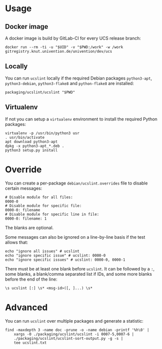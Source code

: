 # Usage

## Docker image
A docker image is build by GitLab-CI for every UCS release branch:

```
docker run --rm -ti -u "$UID" -v "$PWD:/work" -w /work gitregistry.knut.univention.de/univention/dev/ucs
```

## Locally
You can run `ucslint` locally if the required Debian packages `python3-apt`, `python3-debian`, `python3-flake8` and `python-flake8` are installed:

```
packaging/ucslint/ucslint "$PWD"
```

## Virtualenv
If not you can setup a `virtualenv` environment to install the required Python packages:

```
virtualenv -p /usr/bin/python3 usr
. usr/bin/activate
apt download python3-apt
dpkg -x python3-apt_*.deb .
python3 setup.py install
```

# Override
You can create a per-package `debian/ucslint.overrides` file to disable certain messages:

	# Disable module for all files:
	0000-0
	# Disable module for specific file:
	0000-0: filename
	# Disable module for specific line in file:
	0000-0: filename: 1

The blanks are optional.

Some messages can also be ignored on a line-by-line basis if the test allows that:

	echo "ignore all issues" # ucslint
	echo "ignore specific issue" # ucslint: 0000-0
	echo "ignore specific issues" # ucslint: 0000-0, 0000-1

There must be at least one blank before `ucslint`. It can be followed by a `:`, some blanks, a blank/comma separated list if IDs, and some more blanks before the end of the line:

	\s ucslint [:] \s* <msg-id>([, ]...) \s*

# Advanced
You can run `ucslint` over multiple packages and generate a statistic:

	find -maxdepth 3 -name doc -prune -o -name debian -printf '%h\0' |
		xargs -0 ./packaging/ucslint/ucslint -i 0007-5,0007-6 |
		./packaging/ucslint/ucslint-sort-output.py -g -s |
		tee ucslint.txt
